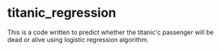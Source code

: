 # titanic_regression
This is a code written to predict whether the titanic'c passenger will be dead or alive using logistic regression algorithm.   
